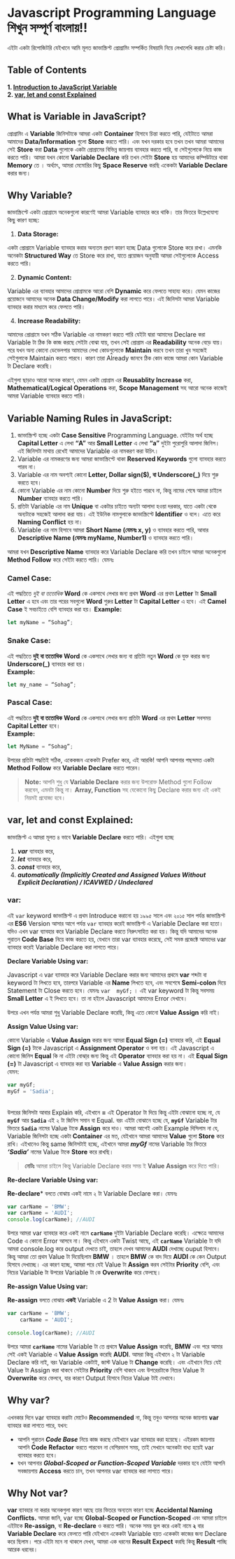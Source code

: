 # Javascript Programming Language শিখুন সম্পূর্ণ বাংলায়!!
এইটা একটা রিপোজিটরি যেইখানে আমি মূলত জাভাস্ক্রিপ্ট প্রোগ্রামিং সম্পর্কিত বিষয়াদি নিয়ে লেখালেখি করার চেষ্টা করি। <br>
## Table of Contents
**1. [Introduction to JavaScript Variable](#introduction-to-js-variable)** </br>
**2. [var, let and const Explained](#var-let-and-const-explained)**

<a name = "introduction-to-js-variable"> </a>
## What is Variable in JavaScript?

প্রোগ্রামিং এ **Variable** জিনিসটাকে আমরা একটা **Container** হিসাবে চিন্তা করতে পারি, যেইটাতে আমরা আমাদের **Data/Information** গুলো **Store** করতে পারি। এবং যখন দরকার হবে তখন তখন আমরা আমাদের সেই **Store** করা **Data** গুলোকে একটা প্রোগ্রামের বিভিন্ন জায়গায় ব্যাবহার করতে পারি, বা সেইগুলোকে নিয়ে কাজ  করতে পারি।
আমরা যখন কোনো **Variable Declare** করি তখন সেইটা **Store** হয় আমাদের কম্পিউটারে থাকা **Memory** তে । অর্থ্যাৎ, আমরা মেমোরির কিছু **Space Reserve** করছি একেকটা **Variable Declare** করার জন্য।

## Why Variable?

জাভাস্ক্রিপ্টে একটা প্রোগ্রামে অনেকগুলো কারণেই আমরা Variable ব্যাবহার করে থাকি। তার ভিতরে উল্লেখযোগ্য কিছু কারণ হচ্ছে:</br>
1. **Data Storage:** </br>

  একটা প্রোগ্রামে Variable ব্যাবহার করার অন্যতম প্রধাণ কারণ হচ্ছে Data গুলোকে Store করে রাখা। এমনকি অনেকটা **Structured Way** তে Store করে রাখা, যাতে প্রয়োজন অনুযায়ী আমরা সেইগুলোকে Access করতে পারি।</br>
  
2. **Dynamic Content:** </br>

  Variable  এর ব্যাবহার আমাদের প্রোগ্রামকে আরো বেশি **Dynamic** করে ফেলতে সাহায্য করে। যেমন কাজের প্রয়োজনে আমাদের অনেক **Data Change/Modify** করা লাগতে পারে। এই জিনিসটা আমরা Variable ব্যাবহার করার মাধ্যমে করে ফেলতে পারি।

4. **Increase Readability:** </br>

  আমাদের প্রোগ্রামে যখন সঠিক Variable এর নামকরণ করতে পারি যেইটা দ্বারা আমাদের Declare করা Variable টা ঠিক কি কাজ করছে সেইটা বোঝা যায়, তখন সেই প্রোগ্রাম এর **Readability** অনেক বেড়ে যায়। পরে যখন অন্য কোনো 
  ডেভেলপার আমাদের লেখা কোডগুলোকে **Maintain** করবে তখন তারা খুব সহজেই সেইগুলাকে Maintain করতে পারবে। কারণ তারা Already জানবে ঠিক কোন কাজে আমরা কোন Variable টা Declare করেছি।

এইগুলা ছাড়াও আরো অনেক কারণে,  যেমন একটা প্রোগ্রাম এর **Reusablity Increase** করা, **Mathematical/Logical Operations** করা, **Scope Management** সহ আরো অনেক কাজেই আমরা Variable ব্যাবহার করতে পারি। </br>

## Variable Naming Rules in JavaScript: </br>

1. জাভাস্ক্রিপ্ট হচ্ছে একটা **Case Sensitive** Programming Language. যেইটার অর্থ হচ্ছে **Capital Letter** এ লেখা **“A”** আর **Small Letter** এ লেখা **“a”** দুইটা পুরোপুরি আলাদা জিনিস। এই জিনিসটা মাথায় রেখেই আমাদের Variable এর নামকরণ করা উচিৎ।
2. Variable এর নামকরণের জন্য আমরা জাভাস্ক্রিপ্টে থাকা **Reserved Keywords** গুলো ব্যাবহার করতে পারব না।
3. Variable এর নাম অবশ্যই কোনো **Letter, Dollar sign($), বা Underscore(_)** দিয়ে শুরু করতে হবে।
4. কোনো Variable এর নাম কোনো **Number** দিয়ে শুরু হইতে পারবে না, কিন্তু নামের শেষে আমরা চাইলে **Number** ব্যাবহার করতে পারি।
5. প্রতিটা Variable এর নাম **Unique** বা একটার চাইতে অন্যটা আলাদা হওয়া দরকার, যাতে একটা থেকে অন্যটাকে সহজেই আলাদা করা যায়। এই ইউনিক নামগুলাকে জাভাস্ক্রিপ্টে **Identifier** ও বলে।  এতে করে **Naming Conflict** হয় না।
6. Variable এর নাম হিসাবে আমরা **Short Name (যেমনঃ x, y)** ও ব্যাবহার করতে পারি, আবার **Descriptive Name (যেমনঃ myName, Number1)** ও ব্যাবহার করতে পারি।

আমরা যখন **Descriptive Name** ব্যাবহার করে Variable Declare করি তখন চাইলে আমরা অনেকগুলো **Method Follow** করে সেইটা করতে পারি। যেমনঃ </br>

### Camel Case: </br>

এই পদ্ধতিতে _দুই বা ততোধিক_ **Word** কে একসাথে লেখার জন্য প্রথম **Word** এর প্রথম **Letter** টা **Small Letter** এ হবে এবং তার পরের সবগুলো **Word** শুরুর **Letter** টা **Capital Letter** এ হবে। এই **Camel Case** ই সবচাইতে বেশি ব্যাবহার করা হয়।
**Example:**
```javascript
let myName = “Sohag”;
```
### Snake Case: </br>

এই পদ্ধতিতে **দুই বা ততোধিক** **Word** কে একসাথে লেখার জন্য বা প্রতিটা নতুন **Word** কে যুক্ত করার জন্য **Underscore(_)** ব্যাবহার করা হয়। </br>
**Example:**
```javascript
let my_name = “Sohag”;
```
### Pascal Case: </br>

এই পদ্ধতিতে **দুই বা ততোধিক** **Word** কে একসাথে লেখার জন্য প্রতিটা **Word** এর প্রথম **Letter** সবসময় **Capital Letter** হবে।</br>
**Example:**
```javascript
let MyName = “Sohag”;
```
উপরের প্রতিটা পদ্ধতিই সঠিক, একেকজন একেকটা Prefer করে, এই আরকি! আপনি আপনার পছন্দমত একটা **Method Follow** করে **Variable Declare** করতে পারেন। </br>
>**Note:** আপনি শুধু যে **Variable Declare** করার জন্য উপরোক্ত Method গুলো Follow করবেন, এমনটা কিন্তু না। **Array, Function** সহ যেকোনো কিছু Declare করার জন্য এই একই নিয়মই প্রযোজ্য হবে। </br>

<a name="var-let-and-const-explained"></a>
## var, let and const Explained: </br>
জাভাস্ক্রিপ্ট এ আমরা মূলত ৪ ভাবে **Variable Declare** করতে পারি। এইগুলা হচ্ছে </br>
1. ***var*** ব্যাবহার করে,
2. ***let*** ব্যাবহার করে,
3. ***const*** ব্যাবহার করে,
4. ***automatically (Implicitly Created and Assigned Values Without Explicit Declaration) / ICAVWED / Undeclared*** </br>

### var: </br>

এই ```var``` keyword জাভাস্ক্রিপ্ট এ প্রথম Introduce করানো হয় ১৯৯৫ সালে এবং ২০১৫ সাল পর্যন্ত জাভাস্ক্রিপ্ট এর **ES6** Version আসার আগে পর্যন্ত ```var``` ব্যাবহার করেই জাভাস্ক্রিপ্ট এ Variable Declare করা হতো। যদিও এখন var ব্যাবহার করে Variable Declare করতে নিরুৎসাহিত করা হয়। কিন্তু যদি আমাদের অনেক পুরাতন **Code Base** নিয়ে কাজ করতে হয়, যেখানে তারা var ব্যাবহার করেছে, সেই সমস্ত প্রজেক্টে আমাদের var ব্যাবহার করেই Variable Declare করা লাগতে পারে। </br>

**Declare Variable Using var:** </br>

Javascript এ var ব্যাবহার করে Variable Declare করার জন্য আমাদের প্রথমে **var** শব্দটা বা keyword টা লিখতে হবে, তারপরে Variable এর **Name** লিখতে হবে, এবং সবশেষে **Semi-colon** দিয়ে Statement টা Close করতে হবে। যেমনঃ ```var  myGf;``` । এই var keyword টা কিন্তু সবসময় **Small Letter** এ ই লিখতে হবে। তা না হইলে Javascript আমাদের Error দেখাবে। </br>

উপরে এখন পর্যন্ত আমরা শুধু Variable Declare করেছি, কিন্তু এতে কোনো **Value Assign** করি নাই। </br>

**Assign Value Using var:** </br>

কোনো Variable এ **Value Assign** করার জন্য আমরা **Equal Sign (=)** ব্যাবহার করি, এই  **Equal Sign (=)** টাকে Javascript এ **Assignment Operator** ও বলা হয়। এই Javascript এ কোনো জিনিস **Equal** কি না এইটা বোঝা্র জন্য কিন্তু এই  **Operator** ব্যাবহার করা হয় না। এই **Equal Sign (=)** টা Javascript এ ব্যাবহার করা হয় **Variable** এ **Value Assign** করার জন্য। </br>
যেমন:
```javascript
var myGf;
myGf = 'Sadia';
```
 </br> উপরের জিনিসটা আবার Explain করি, এইখানে **=** এই Operator টা দিয়ে কিন্তু এইটা বোঝানো হচ্ছে না, যে **```myGf```** আর **```Sadia```** এই ২ টা জিনিস সমান বা Equal. বরং এইটা বোঝানে হচ্ছে যে, **```myGf```**  Variable টার ভিতরে **```Sadia```** নামের Value টাকে **Assign** করে দাও। 
আমরা আগেই একটা Example দিসিলাম না যে, Variable জিনিসটা হচ্ছে একটা **Container** এর মত, যেইখানে আমরা আমাদের **Value** গুলো **Store** করে রাখি। এইখানেও কিন্তু same জিনিসটাই হচ্ছে, এইখানে আমরা ***myGf*** নামের Variable টার ভিতরে ***‘Sadia’*** নামের Value টাকে **Store** করে রাখছি। 

>**নোটঃ** আমরা চাইলে কিন্তু Variable Declare করার সময় ই **Value Assign** করে দিতে পারি। </br>

**Re-declare Variable Using var:** </br>

**Re-declare*** বলতে বোঝায় একই নামে ২ টা Variable Declare  করা। যেমনঃ </br>
```javascript
var carName = 'BMW';
var carName = 'AUDI';
console.log(carName); //AUDI
```
উপরে আমরা var ব্যাবহার করে একই নামে **```carName```** দুইটা Variable Declare করেছি। এক্ষেত্রে আমাদের Code এ কোনো Error আসবে না। 
কিন্তু এইখানে একটা Twist আছে, এই **```carName```** Variable টা যদি আমরা console.log করে output দেখতে চাই, তাহলে দেখব আমাদের **AUDI** দেখাচ্ছে ouput হিসাবে। কিন্তু আমরা তো প্রথম Value টা  দিয়েছিলাম **BMW** । তাহলে **BMW** কে বাদ দিয়ে **AUDI** কে কেন Output হিসাবে  দেখাচ্ছে।
এর কারণ হচ্ছে, আমরা পরে যেই Value টা **Assign** করব সেইটার **Priority** বেশি, এবং নিচের Variable টা উপরের Variable টা কে **Overwrite** করে ফেলছে।</br>

**Re-assign Value Using var:**

**Re-assign** বলতে বোঝায় **একই** Variable এ 2 টা **Value Assign** করা। যেমনঃ
```javascript
var carName = 'BMW';
    carName = 'AUDI';
    
console.log(carName); //AUDI
```
উপরে আমরা **```carName```** নামের Variable টা তে প্রথমে **Value Assign** করেছি, **BMW** এবং পরে আমার সেই একই Variable এ **Value Assign** করেছি **AUDI**. 
আমরা কিন্তু এইখানে ২ টা Variable  Declare করি নাই, বরং Variable  একটাই, জাস্ট Value টা **Change** করেছি। 
এবং এইখানে নিচে যেই Value টা Assign করা থাকবে সেইটার **Priority** বেশি থাকবে এবং উপরেরটাকে নিচের Value টা **Overwrite** করে ফেলবে, যার কারণে Output হিসাবে নিচের Value টাই দেখাবে। </br>

## Why var?

এখনকার দিনে var ব্যাবহার করাটা মোটেও **Recommended** না, কিন্তু তবুও আপনার অনেক জায়গায় **var** ব্যাবহার  করা লাগতে পারে, যখন:

- আপনি পুরাতন ***Code Base*** নিয়ে কাজ করছে যেইখানে var ব্যাবহার করা হয়েছে। এইরকম জায়গায় আপনি **Code Refactor** করতে পারবেন না বেশিরভাগ সময়, তাই সেখানে অনেকটা বাধ্য হয়েই var ব্যাবহার করতে হবে।
- যখন আপনার ***Global-Scoped or Function-Scoped Variable*** দরকার হবে যেইটা আপনি সবজায়গায় **Access** করতে চান, তখন আপনার var ব্যাবহার করা লাগতে পারে।

## Why Not var?

**var** ব্যাবহার না করার অনেকগুলা কারণ আছে তার ভিতরে অন্যতম কারণ হচ্ছে **Accidental Naming Conflicts.** আমরা জানি, var হচ্ছে **Global-Scoped or Function-Scoped** এবং আমরা চাইলে এইটাকে **Re-assign**, বা **Re-declare** ও করতে পারি। অনেক সময় ভুল করে একই নামে **২** বার **Variable Declare** করে ফেলতে পারি যেইখানে একেকটা Variable হয়ত একেকটা কাজের জন্য Declare করে ছিলাম। পরে এইটা মনে না থাকলে দেখব, আমরা এক ধরনের **Result Expect** করছি কিন্তু **Result** পাচ্ছি আরেক ধরনের।
